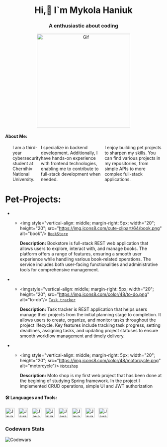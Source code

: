 <h1 align="center"> Hi,👋 I`m Mykola Haniuk</h1>
<h3 align="center">A enthusiastic about coding </h3>
<div style="text-align: center;">
    <img height="300vh" src="https://user-images.githubusercontent.com/74038190/212749447-bfb7e725-6987-49d9-ae85-2015e3e7cc41.gif" alt="Gif">
</div>


<h4> About Me:</h4>
<ul style="list-style: none; display: flex; align-items: center;">
    <li>I am a third-year cybersecurity student at Chernihiv National University. </li>
    <li>I specialize in backend development. Additionally, I have hands-on experience with frontend technologies, enabling me to contribute to full-stack development when needed.</li>
    <li>I enjoy building pet projects to sharpen my skills. You can find various projects in my repositories, from simple APIs to more complex full-stack applications.</li>
</ul>

<h1>Pet-Projects:</h1>
<ul>
    <li class="project-list">

- <img style="vertical-align: middle; margin-right: 5px; width="20"; height="20"; src="https://img.icons8.com/cute-clipart/64/book.png" alt="book"/>  <a href="https://github.com/kolyaGanyuck/BooksStore"> ```BookStore```</a>  

    __Description:__ Bookstore is full-stack REST web application that allows users to explore, interact with, and manage books. The platform offers a range of features, ensuring a smooth user experience while handling various book-related operations. The service includes both user-facing functionalities and administrative tools for comprehensive management.
</li>
<li class="project-list">

- <imgstyle="vertical-align: middle; margin-right: 5px; width="20"; height="20"; src="https://img.icons8.com/color/48/to-do.png" alt="to-do"/> <a href="https://github.com/kolyaGanyuck/task-tracker"> ```Task tracker```</a>

    __Description:__ Task tracker is REST application that helps users manage their projects from the initial planning stage to completion. It allows users to create, organize, and monitor tasks throughout the project lifecycle. Key features include tracking task progress, setting deadlines, assigning tasks, and updating project statuses to ensure smooth workflow management and timely delivery.

</li>

 <li class="project-list">
 
 - <img style="vertical-align: middle; margin-right: 5px; width="20"; height="20"; src="https://img.icons8.com/color/48/motorcycle.png" alt="motorcycle"/> <a href="https://github.com/kolyaGanyuck/moto-shop">```Motoshop```</a>


    __Description:__ Moto shop is my first web project that has been done at the begining of studying Spring framework. In the project I implemented CRUD operations, simple UI and JWT authorization

</li>
</ul>
<div>
<h4 align="left">🛠 Languages and Tools:</h4>
<img align="left" alt="Java" width="30px" height="30px" style="padding-right: 10px" src="https://cdn.jsdelivr.net/gh/devicons/devicon@latest/icons/java/java-original-wordmark.svg" />
<img align="left" alt="Java" width="30px" height="30px" style="padding-right: 10px" src="https://cdn.jsdelivr.net/gh/devicons/devicon@latest/icons/spring/spring-original.svg" />
<img align="left" alt="Java" width="30px" height="30px" style="padding-right: 10px" src="https://cdn.jsdelivr.net/gh/devicons/devicon@latest/icons/postgresql/postgresql-plain.svg" />
<img align="left" alt="Java" width="30px" height="30px" style="padding-right: 10px" src="https://cdn.jsdelivr.net/gh/devicons/devicon@latest/icons/mysql/mysql-original.svg" />
<img align="left" alt="Java" width="30px" height="30px" style="padding-right: 10px" src="https://cdn.jsdelivr.net/gh/devicons/devicon@latest/icons/hibernate/hibernate-original.svg" />
<img align="left" alt="Java" width="30px" height="30px" style="padding-right: 10px" src="https://cdn.jsdelivr.net/gh/devicons/devicon@latest/icons/html5/html5-original.svg" />
<img align="left" alt="Java" width="30px" height="30px" style="padding-right: 10px" src="https://cdn.jsdelivr.net/gh/devicons/devicon@latest/icons/javascript/javascript-original.svg" />





<img align="left" alt="Java" width="30px" height="30px" style="padding-right: 10px" src="https://cdn.jsdelivr.net/gh/devicons/devicon@latest/icons/docker/docker-original.svg" /> 
</div>
</br>
</br>


<h3 align="left">Codewars Stats</h1>

![Codewars](https://github.r2v.ch/codewars?user=kolya_aa&name=true&top_languages=true&stroke=%23b36244&theme=gradient)

